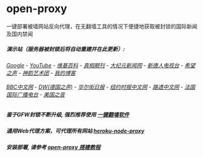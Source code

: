 # open-proxy
一键部署被墙网站反向代理，在无翻墙工具的情况下便捷地获取被封锁的国际新闻及国内禁闻

#####  演示站（服务器被封锁后将自动重建并在此更新）:
######  [Google](http://202.182.98.125:8888/search?q=425事件) - [YouTube](https://nogfw.the-youtube.win) - [维基百科](http://202.182.98.125:8100/wiki/喬高-麥塔斯調查報告) - [真相期刊](http://202.182.98.125:8300/display.aspx?category_id=3&zhuanti_id=2) - [大纪元新闻网](http://202.182.98.125:10080) - [新唐人电视台](http://202.182.98.125:8000) - [希望之声](http://202.182.98.125:8200) - [神韵艺术团](http://202.182.98.125:8000/xtr/gb/prog673.html) - [我的博客](http://202.182.98.125:10000/)<br/> <br/> [BBC中文网](http://202.182.98.125:9100/zhongwen) - [DW(德国之声)](http://202.182.98.125:9200/zh/在线报导/s-9058?&zhongwen=simp) - [华尔街日报](http://202.182.98.125:9300) - [纽约时报中文网](http://202.182.98.125:9400) - [路透中文网](http://202.182.98.125:9500/) - [法国国际广播电台](http://202.182.98.125:9600/) - [美国之音](http://202.182.98.125:9700/) 

##### 鉴于GFW封锁不断升级, 强烈推荐使用 [一键翻墙软件](https://github.com/gfw-breaker/nogfw/blob/master/README.md) 

##### 通用Web代理方案，可代理所有网站 [heroku-node-proxy](https://github.com/gfw-breaker/heroku-node-proxy#--end--) 

##### 安装部署, 请参考 [open-proxy 搭建教程](https://github.com/gfw-breaker/open-proxy/wiki#open-proxy-%E6%90%AD%E5%BB%BA%E6%95%99%E7%A8%8B)


